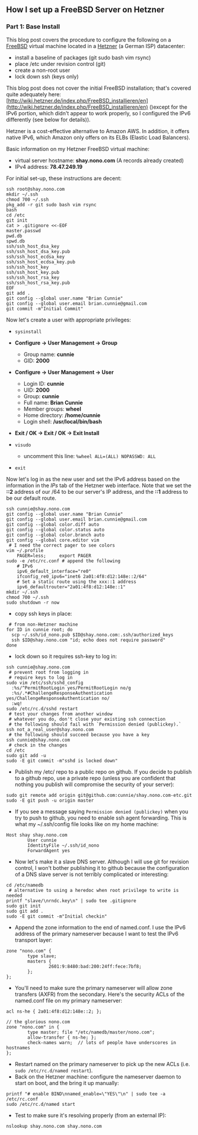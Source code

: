 ## How I set up a FreeBSD Server on Hetzner

### Part 1: Base Install

This blog post covers the procedure to configure the following on a [FreeBSD](http://www.freebsd.org/) virtual machine located in a [Hetzner](http://www.hetzner.de/en/) (a German ISP) datacenter:

* install a baseline of packages (git sudo bash vim rsync)
* place /etc under revision control (git)
* create a non-root user
* lock down ssh (keys only)

This blog post does not cover the initial FreeBSD installation; that's covered quite adequately here: [http://wiki.hetzner.de/index.php/FreeBSD_installieren/en](http://wiki.hetzner.de/index.php/FreeBSD_installieren/en) ()except for the IPv6 portion, which didn't appear to work properly, so I configured the IPv6 differently (see below for details)).

Hetzner is a cost-effective alternative to Amazon AWS. In addition, it offers native IPv6, which Amazon only offers on its ELBs (Elastic Load Balancers).

Basic information on my Hetzner FreeBSD virtual machine:

* virtual server hostname: **shay.nono.com** (A records already created)
* IPv4 address: **78.47.249.19**

For initial set-up, these instructions are decent:

```
ssh root@shay.nono.com
mkdir ~/.ssh
chmod 700 ~/.ssh
pkg_add -r git sudo bash vim rsync
bash
cd /etc
git init
cat > .gitignore <<-EOF
master.passwd
pwd.db
spwd.db
ssh/ssh_host_dsa_key
ssh/ssh_host_dsa_key.pub
ssh/ssh_host_ecdsa_key
ssh/ssh_host_ecdsa_key.pub
ssh/ssh_host_key
ssh/ssh_host_key.pub
ssh/ssh_host_rsa_key
ssh/ssh_host_rsa_key.pub
EOF
git add .
git config --global user.name "Brian Cunnie"
git config --global user.email brian.cunnie@gmail.com
git commit -m"Initial Commit"
```
Now let's create a user with appropriate privileges:

* `sysinstall`
*  **Configure &rarr; User Management &rarr; Group**
	* Group name: **cunnie**
	* GID:  **2000**
*  **Configure &rarr; User Management &rarr; User**
	* Login ID: **cunnie**
	* UID: **2000**
	* Group: **cunnie**
	* Full name: **Brian Cunnie**
	* Member groups: **wheel**
	* Home directory: **/home/cunnie**
	* Login shell: **/usr/local/bin/bash**
* **Exit / OK &rarr; Exit / OK &rarr; Exit Install**
* `visudo`
	* uncomment this line: `%wheel ALL=(ALL) NOPASSWD: ALL`

* `exit`

Now let's log in as the new user and set the IPv6 address based on the information in the *IPs* tab of the Hetzner web interface.  Note that we set the **::2** address of our /64 to be our server's IP address, and the **::1** address to be our default route.

```
ssh cunnie@shay.nono.com
git config --global user.name "Brian Cunnie"
git config --global user.email brian.cunnie@gmail.com
git config --global color.diff auto
git config --global color.status auto
git config --global color.branch auto
git config --global core.editor vim
 # I need the correct pager to see colors
vim ~/.profile
	PAGER=less;     export PAGER
sudo -e /etc/rc.conf # append the following
	# IPv6
	ipv6_default_interface="re0"
	ifconfig_re0_ipv6="inet6 2a01:4f8:d12:148e::2/64"
	# Set a static route using the xxx::1 address
	ipv6_defaultrouter="2a01:4f8:d12:148e::1"
mkdir ~/.ssh
chmod 700 ~/.ssh
sudo shutdown -r now
```
* copy ssh keys in place:

```
 # from non-Hetzner machine
for ID in cunnie root; do
  scp ~/.ssh/id_nono.pub $ID@shay.nono.com:.ssh/authorized_keys
  ssh $ID@shay.nono.com "id; echo does not require password"
done
```
* lock down so it requires ssh-key to log in:

```
ssh cunnie@shay.nono.com
 # prevent root from logging in
 # require keys to log in
sudo vim /etc/ssh/sshd_config
  :%s/^PermitRootLogin yes/PermitRootLogin no/g
  :%s/.*#ChallengeResponseAuthentication yes/ChallengeResponseAuthentication no/
  :wq!
sudo /etc/rc.d/sshd restart
 # test your changes from another window
 # whatever you do, don't close your existing ssh connection
 # the following should fail with `Permission denied (publickey).`
ssh not_a_real_user@shay.nono.com
 # the following should succeed because you have a key
ssh cunnie@shay.nono.com
 # check in the changes
cd /etc
sudo git add -u
sudo -E git commit -m"sshd is locked down"
```
* Publish my /etc/ repo to a public repo on github. If you decide to publish to a github repo, use a private repo (unless you are confident that nothing you publish will compromise the security of your server):

```
sudo git remote add origin git@github.com:cunnie/shay.nono.com-etc.git
sudo -E git push -u origin master
```
* If you see a message saying `Permission denied (publickey)` when you try to push to github, you need to enable ssh agent forwarding.  This is what my ~/.ssh/config file looks like on my home machine:

```
Host shay shay.nono.com
        User cunnie
        IdentityFile ~/.ssh/id_nono
        ForwardAgent yes
```
* Now let's make it a slave DNS server.  Although I will use git for revision control, I won't bother publishing it to github because the configuration of a DNS slave server is not terribly complicated or interesting:

```
cd /etc/namedb
 # alternative to using a heredoc when root privilege to write is needed
printf "slave/\nrndc.key\n" | sudo tee .gitignore
sudo git init
sudo git add .
sudo -E git commit -m"Initial checkin"
```
* Append the zone information to the end of named.conf.  I use the IPv6 address of the primary nameserver because I want to test the IPv6 transport layer:

```
zone "nono.com" {
        type slave;
        masters {
                2601:9:8480:bad:200:24ff:fece:7bf8;
        };
};
```
* You'll need to make sure the primary nameserver will allow zone transfers (AXFR) from the secondary.  Here's the security ACLs of the named.conf file on my primary nameserver:

```
acl ns-he { 2a01:4f8:d12:148e::2; };

// the glorious nono.com
zone "nono.com" in {
        type master; file "/etc/namedb/master/nono.com";
        allow-transfer { ns-he; };
        check-names warn;  // lots of people have underscores in hostnames
};
```
* Restart named on the primary nameserver to pick up the new ACLs (i.e. `sudo /etc/rc.d/named restart`).
* Back on the Hetzner machine: configure the nameserver daemon to start on boot, and the bring it up manually:

```
printf "# enable BIND\nnamed_enable=\"YES\"\n" | sudo tee -a /etc/rc.conf
sudo /etc/rc.d/named start
```
* Test to make sure it's resolving properly (from an external IP):

```
nslookup shay.nono.com shay.nono.com
```